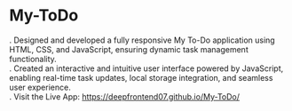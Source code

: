 # My-ToDo
. Designed and developed a fully responsive My To-Do application using HTML, CSS, and JavaScript, ensuring dynamic task management functionality.                                
. Created an interactive and intuitive user interface powered by JavaScript, enabling real-time task updates, local storage integration, and seamless user experience.          
. Visit the Live App:  https://deepfrontend07.github.io/My-ToDo/

